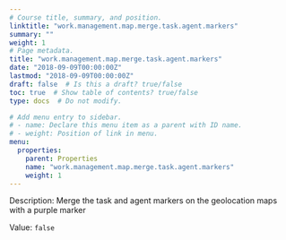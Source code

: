 ```yaml
---
# Course title, summary, and position.
linktitle: "work.management.map.merge.task.agent.markers"
summary: ""
weight: 1
# Page metadata.
title: "work.management.map.merge.task.agent.markers"
date: "2018-09-09T00:00:00Z"
lastmod: "2018-09-09T00:00:00Z"
draft: false  # Is this a draft? true/false
toc: true  # Show table of contents? true/false
type: docs  # Do not modify.

# Add menu entry to sidebar.
# - name: Declare this menu item as a parent with ID name.
# - weight: Position of link in menu.
menu:
  properties:
    parent: Properties
    name: "work.management.map.merge.task.agent.markers"
    weight: 1
---
```


Description: Merge the task and agent markers on the geolocation maps with a purple marker


Value: `false`